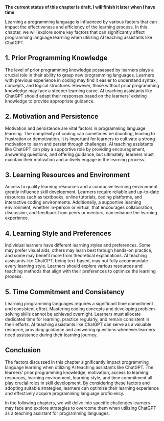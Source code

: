 **The current status of this chapter is draft. I will finish it later when I have time**

Learning a programming language is influenced by various factors that can impact the effectiveness and efficiency of the learning process. In this chapter, we will explore some key factors that can significantly affect programming language learning when utilizing AI teaching assistants like ChatGPT.

**1. Prior Programming Knowledge**
----------------------------------

The level of prior programming knowledge possessed by learners plays a crucial role in their ability to grasp new programming languages. Learners with previous experience in coding may find it easier to understand syntax, concepts, and logical structures. However, those without prior programming knowledge may face a steeper learning curve. AI teaching assistants like ChatGPT should adapt their responses based on the learners' existing knowledge to provide appropriate guidance.

**2. Motivation and Persistence**
---------------------------------

Motivation and persistence are vital factors in programming language learning. The complexity of coding can sometimes be daunting, leading to frustration or demotivation. It is important for learners to cultivate a strong motivation to learn and persist through challenges. AI teaching assistants like ChatGPT can play a supportive role by providing encouragement, answering questions, and offering guidance, but ultimately, learners must maintain their motivation and actively engage in the learning process.

**3. Learning Resources and Environment**
-----------------------------------------

Access to quality learning resources and a conducive learning environment greatly influence skill development. Learners require reliable and up-to-date resources such as textbooks, online tutorials, coding platforms, and interactive coding environments. Additionally, a supportive learning environment, whether in-person or virtual, that encourages collaboration, discussion, and feedback from peers or mentors, can enhance the learning experience.

**4. Learning Style and Preferences**
-------------------------------------

Individual learners have different learning styles and preferences. Some may prefer visual aids, others may learn best through hands-on practice, and some may benefit more from theoretical explanations. AI teaching assistants like ChatGPT, being text-based, may not fully accommodate every learning style. Learners should explore various resources and teaching methods that align with their preferences to optimize the learning process.

**5. Time Commitment and Consistency**
--------------------------------------

Learning programming languages requires a significant time commitment and consistent effort. Mastering coding concepts and developing problem-solving skills cannot be achieved overnight. Learners must allocate dedicated time for learning, practice regularly, and remain consistent in their efforts. AI teaching assistants like ChatGPT can serve as a valuable resource, providing guidance and answering questions whenever learners need assistance during their learning journey.

**Conclusion**
--------------

The factors discussed in this chapter significantly impact programming language learning when utilizing AI teaching assistants like ChatGPT. The learners' prior programming knowledge, motivation, access to learning resources, learning environment, learning style, and time commitment all play crucial roles in skill development. By considering these factors and adopting suitable strategies, learners can optimize their learning experience and effectively acquire programming language proficiency.

In the following chapters, we will delve into specific challenges learners may face and explore strategies to overcome them when utilizing ChatGPT as a teaching assistant for programming languages.
